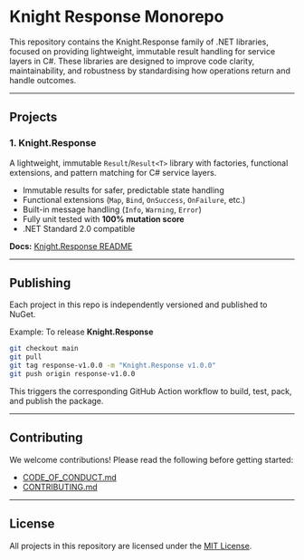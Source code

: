 # Knight Response Monorepo

This repository contains the Knight.Response family of .NET libraries, focused on providing lightweight, immutable result handling for service layers in C#. These libraries are designed to improve code clarity, maintainability, and robustness by standardising how operations return and handle outcomes.

---

## Projects

### 1. Knight.Response

A lightweight, immutable `Result`/`Result<T>` library with factories, functional extensions, and pattern matching for C# service layers.

* Immutable results for safer, predictable state handling
* Functional extensions (`Map`, `Bind`, `OnSuccess`, `OnFailure`, etc.)
* Built-in message handling (`Info`, `Warning`, `Error`)
* Fully unit tested with **100% mutation score**
* .NET Standard 2.0 compatible

**Docs:** [Knight.Response README](src/Knight.Response/README.md)

---

## Publishing

Each project in this repo is independently versioned and published to NuGet.

Example: To release **Knight.Response**

```bash
git checkout main
git pull
git tag response-v1.0.0 -m "Knight.Response v1.0.0"
git push origin response-v1.0.0
```

This triggers the corresponding GitHub Action workflow to build, test, pack, and publish the package.

---

## Contributing

We welcome contributions! Please read the following before getting started:

* [CODE\_OF\_CONDUCT.md](CODE_OF_CONDUCT.md)
* [CONTRIBUTING.md](CONTRIBUTING.md)

---

## License

All projects in this repository are licensed under the [MIT License](LICENSE).
